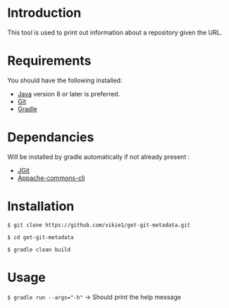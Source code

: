 # Introduction
This tool is used to print out information about a repository given the URL.

# Requirements
You should have the following installed:
* [Java](https://www.java.com/) version 8 or later is preferred.
* [Git](https://git-scm.com/)
* [Gradle](https://gradle.org/)

# Dependancies
Will be installed by gradle automatically if not already present :
* [JGit](https://git-scm.com/book/en/v2/Appendix-B%3A-Embedding-Git-in-your-Applications-JGit)
* [Appache-commons-cli](https://commons.apache.org/proper/commons-cli/)

# Installation
`$ git clone https://github.com/vikie1/get-git-metadata.git` <br/>

`$ cd get-git-metadata` <br/>

`$ gradle clean build` <br/>

# Usage
`$ gradle run --args="-h"` -> Should print the help message <br/>
